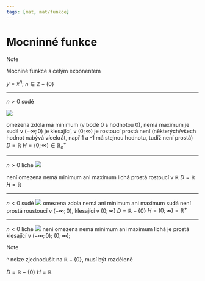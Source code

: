 ```yaml
---
tags: [mat, mat/funkce]
---
```

# Mocninné funkce

> [!NOTE]
> Mocniné funkce s celým exponentem

$y=x^n$; $n\in\mathbb{Z} - \{0\}$


---

$n>0$ sudé

![](Pasted%20image%2020220913130540.png)

omezena zdola
má minimum (v bodě 0 s hodnotou 0), nemá maximum
je sudá
v $(-\infty; 0)$ je klesající, v $(0; \infty)$ je rostoucí
prostá není (některých/všech hodnot nabývá vícekrát, např 1 a -1 má stejnou hodnotu, tudíž není prostá)
$D=\mathbb{R}$
$H=\langle0;\infty)\in\mathbb{R}^+_o$

---

$n > 0$ liché
![](Pasted%20image%2020220913131301.png)

není omezena
nemá minimum ani maximum
lichá
prostá
rostoucí v $\mathbb{R}$
$D=\mathbb{R}$
$H=\mathbb{R}$

---

$n < 0$ sudé
![](Pasted%20image%2020220913131815.png)
omezena zdola
nemá ani minimum ani maximum
sudá
není prostá
roustoucí v $(-\infty;0)$, klesající v $(0; \infty)$
$D=\mathbb{R}-\{0\}$
$H=(0;\infty)=\mathbb{R}^+$

---

$n<0$ liché
![](Pasted%20image%2020220913132303.png)
není omezena
nemá minimum ani maximum
lichá
je prostá
klesající v $(-\infty;0)$; $(0;\infty)$;
> [!NOTE]
> ^ nelze zjednodušit na $\mathbb{R}-\{0\}$, musí být rozděleně

$D=\mathbb{R}-\{0\}$
$H=\mathbb{R}$

